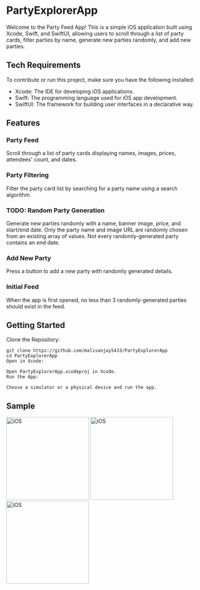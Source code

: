 # PartyExplorerApp
Welcome to the Party Feed App! This is a simple iOS application built using Xcode, Swift, and SwiftUI, allowing users to scroll through a list of party cards, filter parties by name, generate new parties randomly, and add new parties.

## Tech Requirements
To contribute or run this project, make sure you have the following installed:

- Xcode: The IDE for developing iOS applications.
- Swift: The programming language used for iOS app development.
- SwiftUI: The framework for building user interfaces in a declarative way.

## Features
### Party Feed
Scroll through a list of party cards displaying names, images, prices, attendees' count, and dates.
### Party Filtering
Filter the party card list by searching for a party name using a search algorithm.
### TODO: Random Party Generation
Generate new parties randomly with a name, banner image, price, and start/end date.
Only the party name and image URL are randomly chosen from an existing array of values.
Not every randomly-generated party contains an end date.
### Add New Party
Press a button to add a new party with randomly generated details.
### Initial Feed
When the app is first opened, no less than 3 randomly-generated parties should exist in the feed.

## Getting Started
Clone the Repository:

```
git clone https://github.com/malisanjay5433/PartyExplorerApp
cd PartyExplorerApp
Open in Xcode:

Open PartyExplorerApp.xcodeproj in Xcode.
Run the App:

Choose a simulator or a physical device and run the app.
```
## Sample
<img width="220" alt="iOS" src= "https://github.com/malisanjay5433/PartyExplorerApp/assets/8912602/abb81e5d-6b2e-4045-a28b-4c10a5242cda">
<img width="220" alt="iOS" src= "https://github.com/malisanjay5433/PartyExplorerApp/assets/8912602/63a2ba81-f220-4b9f-8685-1aa3cfc3f85c">
<img width="220" alt="iOS" src= "https://github.com/malisanjay5433/PartyExplorerApp/assets/8912602/13db9d5f-4635-4744-9791-83ab13a83e81">
